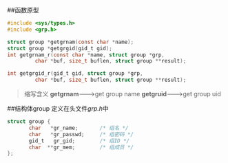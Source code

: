 ##函数原型
```c
#include <sys/types.h>
#include <grp.h>

struct group *getgrnam(const char *name);
struct group *getgrgid(gid_t gid);
int getgrnam_r(const char *name, struct group *grp,
         char *buf, size_t buflen, struct group **result);

int getgrgid_r(gid_t gid, struct group *grp,
         char *buf, size_t buflen, struct group **result);
```
>缩写含义
**getgrnam**--->get group name
**getgruid**--->get group uid

##结构体group
定义在头文件*grp.h*中
```c
struct group {
       char   *gr_name;       /* 组名 */
       char   *gr_passwd;     /* 组密码 */
       gid_t   gr_gid;        /* 组ID */
       char  **gr_mem;        /* 组成员 */
};
```

